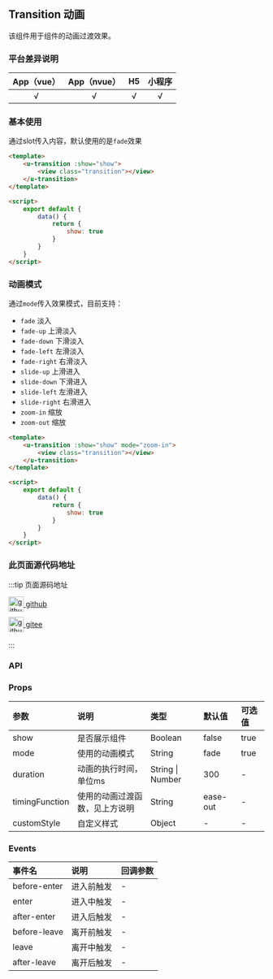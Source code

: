 ## Transition 动画 <to-api/>

<demo-model url="/pages/componentsA/transition/transition"></demo-model>

该组件用于组件的动画过渡效果。

### 平台差异说明

|App（vue）|App（nvue）|H5|小程序|
|:-:|:-:|:-:|:-:|
|√|√|√|√|

### 基本使用
通过slot传入内容，默认使用的是`fade`效果
```html
<template>
    <u-transition :show="show">
        <view class="transition"></view>
    </u-transition>
</template>

<script>
    export default {
        data() {
            return {
                show: true
            }
        }
    }
</script>
```

### 动画模式

通过`mode`传入效果模式，目前支持：
- `fade` 淡入
- `fade-up` 上滑淡入
- `fade-down` 下滑淡入
- `fade-left` 左滑淡入
- `fade-right` 右滑淡入
- `slide-up` 上滑进入
- `slide-down` 下滑进入
- `slide-left` 左滑进入
- `slide-right` 右滑进入
- `zoom-in` 缩放
- `zoom-out` 缩放

```html
<template>
    <u-transition :show="show" mode="zoom-in">
        <view class="transition"></view>
    </u-transition>
</template>

<script>
    export default {
        data() {
            return {
                show: true
            }
        }
    }
</script>
```

### 此页面源代码地址

:::tip 页面源码地址
<br/>

<a href="https://github.com/umicro/uView2.0/blob/master/pages/componentsA/transition/transition.nvue" target="_blank" style="display: flex;align-items: center">
   <img height="30" src="https://vkceyugu.cdn.bspapp.com/VKCEYUGU-8f7e1d02-dcb1-46ba-90db-ae32fea44f22/4b2bf3e5-68ad-4a15-b0d1-00b7a5246eab.png" title="github" width="30"/>&nbsp;github
</a>

<a href="https://gitee.com/umicro/uView2.0/blob/master/pages/componentsA/transition/transition.nvue" target="_blank" style="display: flex;align-items: center;margin-top: 10px">
   <img height="30" src="https://vkceyugu.cdn.bspapp.com/VKCEYUGU-8f7e1d02-dcb1-46ba-90db-ae32fea44f22/0d0bc2dc-64e3-4ea1-a641-9c23d198e36d.png" title="github" width="30"/>&nbsp;gitee
</a>

<br/>
:::

### API

### Props

| 参数			| 说明							| 类型					| 默认值		|  可选值	|
|:-				|:-								|:-						|:-			|:-			|
| show			| 是否展示组件					| Boolean				| false		| true		|
| mode			| 使用的动画模式					| String				| fade		| true		|
| duration		| 动画的执行时间，单位ms			| String &#124; Number	| 300		| -			|
| timingFunction| 使用的动画过渡函数，见上方说明	| String				| ease-out	| -			|
| customStyle	| 自定义样式						| Object				| -			| -			|

### Events

| 事件名			| 说明		| 回调参数	|
| :-			| :-		| :-		|
| before-enter	| 进入前触发	| -			|
| enter			| 进入中触发	| -			|
| after-enter	| 进入后触发	| -			|
| before-leave	| 离开前触发	| -			|
| leave			| 离开中触发	| -			|
| after-leave	| 离开后触发	| -			|


<style scoped>
h3[id=events] + table thead tr th:nth-child(2){
	width: 33.3%;
}

h3[id=methods] + p + table thead tr th:nth-child(2){
	width: 70%;
}
</style>
